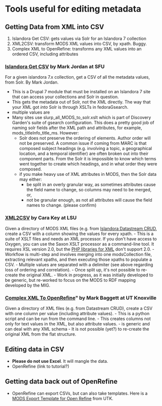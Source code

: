 # Tools useful for editing metadata

## Getting Data from XML into CSV

1. Islandora Get CSV: gets values via Solr for an Islandora 7 collection
1. XML2CSV: transform MODS XML values into CSV, by xpath. Buggy.
1. Complex XML to OpenRefine: transforms any XML values into an ordered CSV, including attributes

### [Islandora Get CSV](https://github.com/mjordan/islandora_get_csv) by Mark Jordan at SFU
For a given islandora 7.x collection, get a CSV of all the metadata values, from Solr. By Mark Jordan.
  - This is a Drupal 7 module that must be installed on an Islandora 7 site that can access your collections and Solr in question. 
  - This gets the metadata out of Solr, not the XML directly. The way that your XML got _into_ Solr is through XSLTs in fedoraGsearch. 
  - multiple values are 
  - Many sites use slurp_all_MODS_to_solr.xslt which is part of Discovery Garden's suite of gsearch configuration. This does a pretty 
    good job of naming solr fields after the XML path and attributes, for example, mods_titleInfo_title_ms. 
    However:
      - Solr does not preserve the ordering of elements. Author order will not be preserved. A common issue if coming from MARC is that composed subject headings 
      (e.g. involving a topic, a geographical location, and a temporal identifier)
      are often broken out into their component parts. From the Solr it is impossible to know which terms went together to create which headings, 
      and in what order they were composed.       
      - if you make heavy use of XML attributes in MODS, then the Solr data may either:
        - be split in an overly granular way, as sometimes attributes cause the field name to change, so columns may need to be merged, or,
        - not be granular enough, as not all attributes will cause the field names to change. (please confirm)

### [XML2CSV](https://github.com/carakey/xml2csv) by Cara Key at LSU
Given a directory of MODS XML files (e.g. from [Islandora Datastream CRUD](https://github.com/SFULibrary/islandora_datastream_crud), create a CSV with a column showing the values for every xpath.
    - This is a suite of XSLT files and needs an XML processor. If you don't have access to Oxygen, you can use the Saxon XSLT processor as a command-line tool. It requires XSL version 2.0, but the [PHP libraries for XML](https://www.php.net/manual/en/book.xsl.php) don't support 2.0.
    - Workflow is multi-step and involves merging into one modsCollection file, extracting relevant xpaths, and then executing those xpaths to populate a CSV.
    - Multiple values are separated with a delimiter (see above regarding loss of ordering and correlation).
    - Once split up, it's not possible to re-create the original XML.
    - Work in progress, as it was initially developed to be generic, but re-worked to focus on the MODS to RDF mapping developed by the MIG. 

### [Complex XML To OpenRefine](https://github.com/markpbaggett/complex_xml_to_openrefine)" by Mark Baggett at UT Knoxville
Given a directory of XML files (e.g. from Datastream CRUD), create a CSV with one column per value (including attribute values). 
    - This is a python script and can be run from the command line.
    - This creates columns not only for text values in the XML, but also attribute values.
    - is generic and can deal with any XML schema
    - It is not possible (yet?) to re-create the original XML from the flat structure.

## Editing data in CSV

- **Please do not use Excel**. It will mangle the data.
- OpenRefine (link to tutorial?)

## Getting data back out of OpenRefine

- OpenRefine can export CSVs, but can also take templates. Here is a [MODS Export Template for Open Refine](https://github.com/UTKcataloging/tenncities/blob/master/cleaned_data/remediation_files/open_refine_template.md) from UTK.
    

